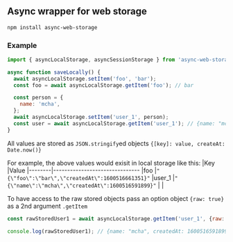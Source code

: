 ## Async wrapper for web storage

```sh
npm install async-web-storage
```

### Example
```js
import { asyncLocalStorage, asyncSessionStorage } from 'async-web-storage';

async function saveLocally() {
  await asyncLocalStorage.setItem('foo', 'bar');
  const foo = await asyncLocalStorage.getItem('foo'); // bar

  const person = {
    name: 'mcha',
  };
  await asyncLocalStorage.setItem('user_1', person);
  const user = await asyncLocalStorage.getItem('user_1'); // {name: "mcha"}
}
```

All values are stored as `JSON.stringify`ed objects `{[key]: value, createAt: Date.now()}`

For example, the above values would exisit in local storage like this:
|Key     |Value
|--------|-------------------------------
|foo     |`"{\"foo\":\"bar\",\"createdAt\":1600516661351}"`
|user_1  |`"{\"name\":\"mcha\",\"createdAt\":1600516591899}"`
|        |

To have access to the raw stored objects pass an option object `{raw: true}` as a 2nd argument `.getItem`

```js
const rawStoredUser1 = await asyncLocalStorage.getItem('user_1', {raw: true});

console.log(rawStoredUser1); // {name: "mcha", createdAt: 1600516591899}
```